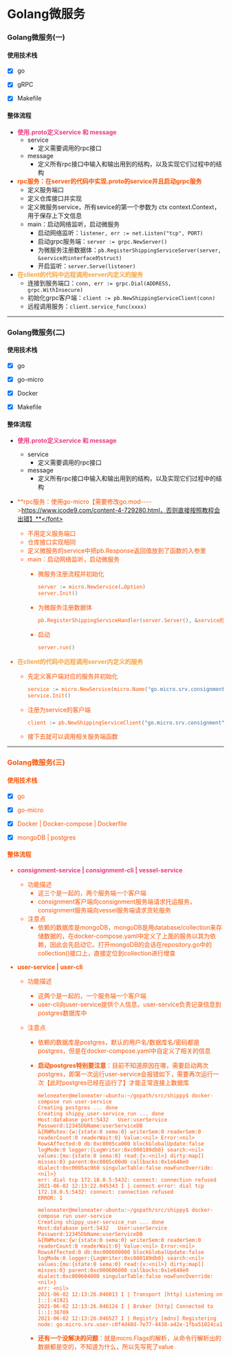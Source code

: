 # Golang微服务

### Golang微服务(一)

#### 使用技术栈

- [x] go

- [x] gRPC

- [x] Makefile

  

#### 整体流程

- <font color=e93b81>**使用.proto定义service 和 message**</font>
  - service
    - 定义需要调用的rpc接口
  - message
    - 定义所有rpc接口中输入和输出用到的结构，以及实现它们过程中的结构
- <font color=fc5404> **rpc服务：在server的代码中实现.proto的service并且启动grpc服务**</font>
  - 定义服务端口
  - 定义仓库接口并实现
  - 定义微服务service，所有sevice的第一个参数为 ctx context.Context，用于保存上下文信息
  - main：启动网络监听，启动微服务
    - 启动网络监听：`listener, err := net.Listen("tcp", PORT)`
    - 启动grpc服务端：`server := grpc.NewServer()`
    -  为微服务注册数据体：`pb.RegisterShippingServiceServer(server, &service的interface的struct)`
    -  开启监听：`server.Serve(listener)`
- <font color=f7a440> **在client的代码中远程调用server内定义的服务**</font>
  - 连接到服务端口：`conn, err := grpc.Dial(ADDRESS,  grpc.WithInsecure)`
  - 初始化grpc客户端：`client := pb.NewShippingServiceClient(conn)`
  - 远程调用服务：`client.service_func(xxxx)`

-----
### Golang微服务(二)

#### 使用技术栈

- [x] go

- [x] go-micro

- [x] Docker

- [x] Makefile

  

#### 整体流程

- <font color=e93b81>**使用.proto定义service 和 message**</font>
  
  - service
    - 定义需要调用的rpc接口
  - message
    - 定义所有rpc接口中输入和输出用到的结构，以及实现它们过程中的结构
- <font color=fc5404> **rpc服务：使用go-micro【需要修改go.mod---->https://www.icode9.com/content-4-729280.html，否则直接按照教程会出错】**</font>
  
  - 不用定义服务端口
  - 仓库接口实现相同
  - 定义微服务的service中把pb.Response返回值放到了函数的入参里
  - main：启动网络监听，启动微服务
    - 微服务注册流程并初始化
    
        ```go 
        server := micro.NewService(…Option)
        server.Init()
        ```
    
    - 为微服务注册数据体
    
      ```go
      pb.RegisterShippingServiceHandler(server.Server(), &service的interface的struct)
      ```
    
    - 启动
    
      ```go
      server.run()
      ```
- <font color=f7a440> **在client的代码中远程调用server内定义的服务**</font>
  
  - 先定义客户端对应的服务并初始化
  
    ```go
    service := micro.NewService(micro.Name("go.micro.srv.consignment"))
    service.Init()
    ```
  
  - 注册为service的客户端
  
    ```go
    client := pb.NewShippingServiceClient("go.micro.srv.consignment", service.Client())
    ```
  
  - 接下去就可以调用相关服务端函数

----

### Golang微服务(三)

#### 使用技术栈

- [x] go
- [x] go-micro
- [x] Docker  | Docker-compose | Dockerfile
- [x] mongoDB  |  postgres



#### 整体流程

- <font color=e93b81>**consignment-service | consignment-cli  | vessel-service**</font>

  - 功能描述
    - 这三个是一起的，两个服务端一个客户端
    - consignment客户端向consignment服务端请求托运服务，consignment服务端向vessel服务端请求货轮服务
  - 注意点
    - 依赖的数据库是mongoDB，mongoDB是用database/collection来存储数据的，在docker-compose.yaml中定义了上面的服务以其为依赖，因此会先启动它。打开mongoDB的会话在repository.go中的collection()接口上，直接定位到collection进行增查

- <font color=fc5404> **user-service | user-cli**</font>

  - 功能描述

    - 这两个是一起的，一个服务端一个客户端
    - user-cli向user-service提供个人信息，user-service负责记录信息到postgres数据库中

  - 注意点

    - 依赖的数据库是postgres，默认的用户名/数据库名/密码都是postgres，但是在docker-compose.yaml中自定义了相关的信息

    - **启动postgres特别要注意**：目前不知道原因在哪，需要启动两次postgres，即第一次运行user-service会报错如下，需要再次运行一次【此时postgres已经在运行了】才能正常连接上数据库

      ```shell
      meloneater@meloneater-ubuntu:~/gopath/src/shippy$ docker-compose run user-service
      Creating postgres ... done
      Creating shippy_user-service_run ... done
      Host:database	port:5432	User:userService	Password:12345DbName:userServiceDB
      &{RWMutex:{w:{state:0 sema:0} writerSem:0 readerSem:0 readerCount:0 readerWait:0} Value:<nil> Error:<nil> RowsAffected:0 db:0xc0005ca000 blockGlobalUpdate:false logMode:0 logger:{LogWriter:0xc000189db0} search:<nil> values:{mu:{state:0 sema:0} read:{v:<nil>} dirty:map[] misses:0} parent:0xc0005c00d0 callbacks:0x1e648e0 dialect:0xc0005ac060 singularTable:false nowFuncOverride:<nil>}
      err: dial tcp 172.18.0.5:5432: connect: connection refused
      2021-06-02 12:13:22.045343 I | connect error: dial tcp 172.18.0.5:5432: connect: connection refused
      ERROR: 1
      
      meloneater@meloneater-ubuntu:~/gopath/src/shippy$ docker-compose run user-service
      Creating shippy_user-service_run ... done
      Host:database	port:5432	User:userService	Password:12345DbName:userServiceDB
      &{RWMutex:{w:{state:0 sema:0} writerSem:0 readerSem:0 readerCount:0 readerWait:0} Value:<nil> Error:<nil> RowsAffected:0 db:0xc000600000 blockGlobalUpdate:false logMode:0 logger:{LogWriter:0xc000189db0} search:<nil> values:{mu:{state:0 sema:0} read:{v:<nil>} dirty:map[] misses:0} parent:0xc000606000 callbacks:0x1e648e0 dialect:0xc000604000 singularTable:false nowFuncOverride:<nil>}
      err: <nil>
      2021-06-02 12:13:26.046013 I | Transport [http] Listening on [::]:41921
      2021-06-02 12:13:26.046124 I | Broker [http] Connected to [::]:38709
      2021-06-02 12:13:26.046527 I | Registry [mdns] Registering node: go.micro.srv.user-c0f4d48d-7e77-4438-a42e-1fba51024ca1
      ```

    - **还有一个没解决的问题**：就是micro.Flags的解析，从命令行解析出的数据都是空的，不知道为什么，所以先写死了value

